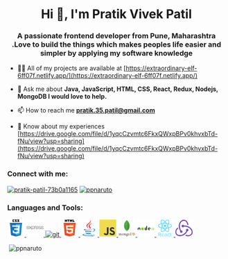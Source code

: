 <h1 align="center">Hi 👋, I'm Pratik Vivek Patil</h1>
<h3 align="center">A passionate frontend developer from Pune, Maharashtra .Love to build the things which makes peoples life easier and simpler by applying my software knowledge</h3>

- 👨‍💻 All of my projects are available at [https://extraordinary-elf-6ff07f.netlify.app/](https://extraordinary-elf-6ff07f.netlify.app/)

- 💬 Ask me about **Java, JavaScript, HTML, CSS, React, Redux, Nodejs, MongoDB I would love to help.**

- 📫 How to reach me **pratik.35.patil@gmail.com**

- 📄 Know about my experiences [https://drive.google.com/file/d/1yqcCzvmtc6FkxQWxpBPv0khvxbTd-fNu/view?usp=sharing](https://drive.google.com/file/d/1yqcCzvmtc6FkxQWxpBPv0khvxbTd-fNu/view?usp=sharing)

<h3 align="left">Connect with me:</h3>
<p align="left">
<a href="https://linkedin.com/in/pratik-patil-73b0a1165" target="blank"><img align="center" src="https://raw.githubusercontent.com/rahuldkjain/github-profile-readme-generator/master/src/images/icons/Social/linked-in-alt.svg" alt="pratik-patil-73b0a1165" height="30" width="40" /></a>
<a href="https://codesandbox.com/ppnaruto" target="blank"><img align="center" src="https://raw.githubusercontent.com/rahuldkjain/github-profile-readme-generator/master/src/images/icons/Social/codesandbox.svg" alt="ppnaruto" height="30" width="40" /></a>
</p>

<h3 align="left">Languages and Tools:</h3>
<p align="left"> <a href="https://www.w3schools.com/css/" target="_blank" rel="noreferrer"> <img src="https://raw.githubusercontent.com/devicons/devicon/master/icons/css3/css3-original-wordmark.svg" alt="css3" width="40" height="40"/> </a> <a href="https://expressjs.com" target="_blank" rel="noreferrer"> <img src="https://raw.githubusercontent.com/devicons/devicon/master/icons/express/express-original-wordmark.svg" alt="express" width="40" height="40"/> </a> <a href="https://git-scm.com/" target="_blank" rel="noreferrer"> <img src="https://www.vectorlogo.zone/logos/git-scm/git-scm-icon.svg" alt="git" width="40" height="40"/> </a> <a href="https://www.w3.org/html/" target="_blank" rel="noreferrer"> <img src="https://raw.githubusercontent.com/devicons/devicon/master/icons/html5/html5-original-wordmark.svg" alt="html5" width="40" height="40"/> </a> <a href="https://www.java.com" target="_blank" rel="noreferrer"> <img src="https://raw.githubusercontent.com/devicons/devicon/master/icons/java/java-original.svg" alt="java" width="40" height="40"/> </a> <a href="https://developer.mozilla.org/en-US/docs/Web/JavaScript" target="_blank" rel="noreferrer"> <img src="https://raw.githubusercontent.com/devicons/devicon/master/icons/javascript/javascript-original.svg" alt="javascript" width="40" height="40"/> </a> <a href="https://www.mongodb.com/" target="_blank" rel="noreferrer"> <img src="https://raw.githubusercontent.com/devicons/devicon/master/icons/mongodb/mongodb-original-wordmark.svg" alt="mongodb" width="40" height="40"/> </a> <a href="https://nodejs.org" target="_blank" rel="noreferrer"> <img src="https://raw.githubusercontent.com/devicons/devicon/master/icons/nodejs/nodejs-original-wordmark.svg" alt="nodejs" width="40" height="40"/> </a> <a href="https://reactjs.org/" target="_blank" rel="noreferrer"> <img src="https://raw.githubusercontent.com/devicons/devicon/master/icons/react/react-original-wordmark.svg" alt="react" width="40" height="40"/> </a> <a href="https://redux.js.org" target="_blank" rel="noreferrer"> <img src="https://raw.githubusercontent.com/devicons/devicon/master/icons/redux/redux-original.svg" alt="redux" width="40" height="40"/> </a> </p>

<p>&nbsp;<img align="center" src="https://github-readme-stats.vercel.app/api?username=ppnaruto&show_icons=true&locale=en" alt="ppnaruto" /></p>
